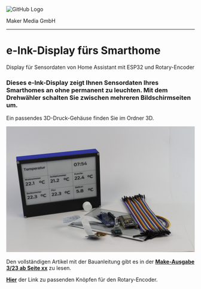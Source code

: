 ![GitHub Logo](http://www.heise.de/make/icons/make_logo.png)

Maker Media GmbH
*** 

# e-Ink-Display fürs Smarthome
Display für Sensordaten von Home Assistant mit ESP32 und Rotary-Encoder

### Dieses e-Ink-Display zeigt Ihnen Sensordaten Ihres Smarthomes an ohne permanent zu leuchten. Mit dem Drehwähler schalten Sie zwischen mehreren Bildschirmseiten um.

Ein passendes 3D-Druck-Gehäuse finden Sie im Ordner 3D.

![Picture](https://github.com/MakeMagazinDE/e-Ink-Display/blob/main/Aufmacher_quer.JPG) 

Den vollständigen Artikel mit der Bauanleitung gibt es in der **[Make-Ausgabe 3/23 ab Seite xx](https://www.heise.de/select/make/2023/2/2304606541489724045)** zu lesen.

**[Hier](https://www.thingiverse.com/thing:4828448)** der Link zu passenden Knöpfen für den Rotary-Encoder.
